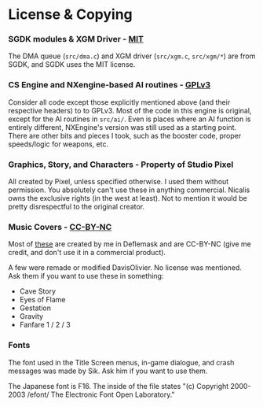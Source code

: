 # License & Copying

### SGDK modules & XGM Driver - [MIT](LICENSE-MIT)

The DMA queue (`src/dma.c`) and XGM driver (`src/xgm.c`, `src/xgm/*`) are from SGDK, and SGDK uses the MIT license.

### CS Engine and NXengine-based AI routines - [GPLv3](LICENSE-GPL3)

Consider all code except those explicitly mentioned above (and their respective headers) to to GPLv3.
Most of the code in this engine is original, except for the AI routines in `src/ai/`.
Even is places where an AI function is entirely different, NXEngine's version was still used as a starting point.
There are other bits and pieces I took, such as the booster code, proper speeds/logic for weapons, etc.

### Graphics, Story, and Characters - Property of Studio Pixel

All created by Pixel, unless specified otherwise. I used them without permission. You absolutely can't use these in anything commercial. Nicalis owns the exclusive rights (in the west at least). Not to mention it would be pretty disrespectful to the original creator.

### Music Covers - [CC-BY-NC](https://creativecommons.org/licenses/by-nc/4.0/legalcode)

Most of [these](../res/bgm/) are created by me in Deflemask and are CC-BY-NC (give me credit, and don't use it in a commercial product).

A few were remade or modified DavisOlivier. No license was mentioned. Ask them if you want to use these in something:
- Cave Story
- Eyes of Flame
- Gestation
- Gravity
- Fanfare 1 / 2 / 3

### Fonts

The font used in the Title Screen menus, in-game dialogue, and crash messages was made by Sik. Ask him if you want to use them.

The Japanese font is F16. The inside of the file states "(c) Copyright 2000-2003 /efont/ The Electronic Font Open Laboratory."
